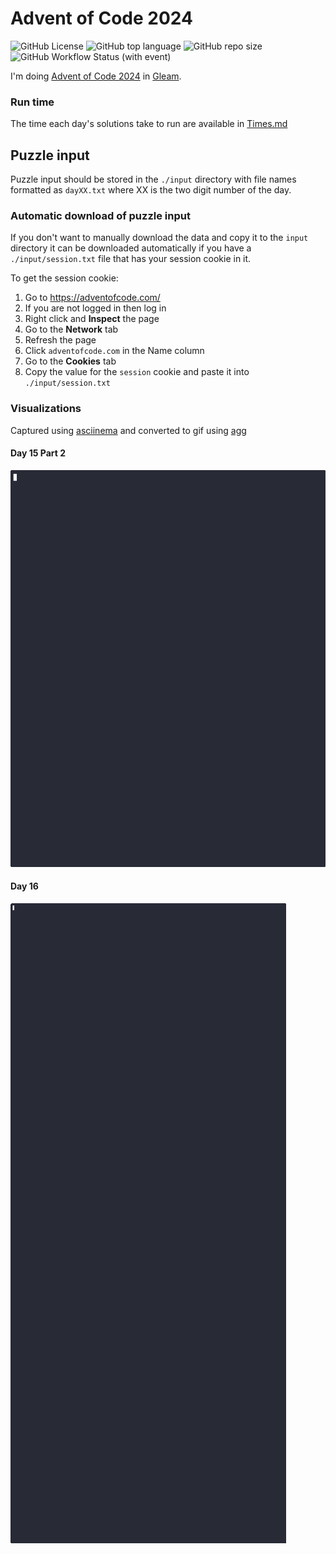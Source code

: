 # Advent of Code 2024

![GitHub License](https://img.shields.io/github/license/WadeGulbrandsen/aoc2024?logo=github)
![GitHub top language](https://img.shields.io/github/languages/top/WadeGulbrandsen/aoc2024?logo=github)
![GitHub repo size](https://img.shields.io/github/repo-size/WadeGulbrandsen/aoc2024?logo=github)
![GitHub Workflow Status (with event)](https://img.shields.io/github/actions/workflow/status/WadeGulbrandsen/aoc2024/.github/workflows/test.yml?logo=github&label=tests)

I'm doing [Advent of Code 2024](https://adventofcode.com/2024) in [Gleam](https://gleam.run/).

### Run time

The time each day's solutions take to run are available in [Times.md](./Times.md)

## Puzzle input

Puzzle input should be stored in the `./input` directory with file names formatted as `dayXX.txt` where XX is the two digit number of the day.

### Automatic download of puzzle input

If you don't want to manually download the data and copy it to the `input` directory it can be downloaded automatically if you have a `./input/session.txt` file that has your session cookie in it.

To get the session cookie:
1. Go to https://adventofcode.com/
1. If you are not logged in then log in
1. Right click and **Inspect** the page
1. Go to the **Network** tab
1. Refresh the page
1. Click `adventofcode.com` in the Name column
1. Go to the **Cookies** tab
1. Copy the value for the `session` cookie and paste it into `./input/session.txt`

### Visualizations

Captured using [asciinema](https://asciinema.org/) and converted to gif using [agg](https://docs.asciinema.org/manual/agg/)

#### Day 15 Part 2
![Visualization showing the robot moving boxes](./visualizations/day15p2.gif)

#### Day 16
![Visualization showing the paths being searched](./visualizations/day16.gif)

